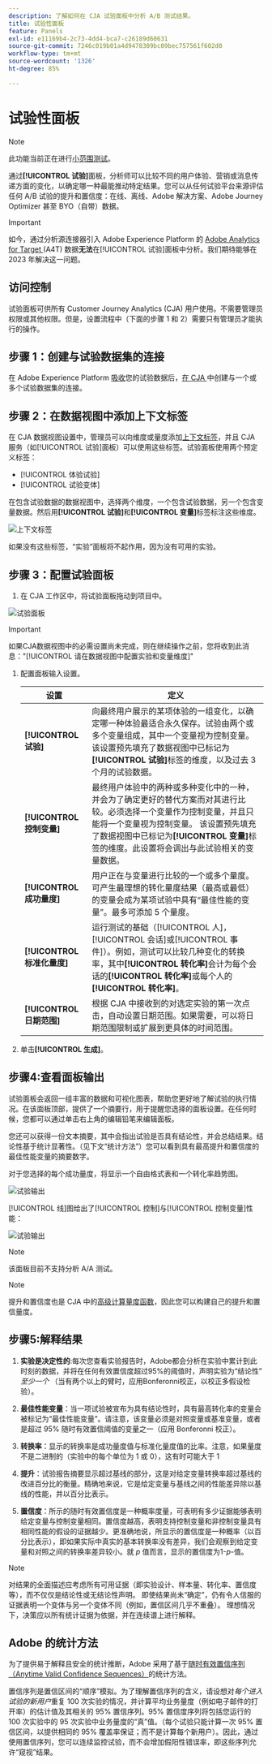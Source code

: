 ```yaml
---
description: 了解如何在 CJA 试验面板中分析 A/B 测试结果。
title: 试验性面板
feature: Panels
exl-id: e11169b4-2c73-4dd4-bca7-c26189d60631
source-git-commit: 7246c019b01a4d9478309bc09bec757561f602d0
workflow-type: tm+mt
source-wordcount: '1326'
ht-degree: 85%

---
```


# 试验性面板

>[!NOTE]
>
>此功能当前正在进行[小范围测试](/help/release-notes/releases.md)。

通过&#x200B;**[!UICONTROL 试验]**&#x200B;面板，分析师可以比较不同的用户体验、营销或消息传递方面的变化，以确定哪一种最能推动特定结果。您可以从任何试验平台来源评估任何 A/B 试验的提升和置信度：在线、离线、Adobe 解决方案、Adobe Journey Optimizer 甚至 BYO（自带）数据。 

>[!IMPORTANT]
>
>如今，通过分析源连接器引入 Adobe Experience Platform 的 [Adobe Analytics for Target ](https://experienceleague.adobe.com/docs/target/using/integrate/a4t/a4t.html?lang=zh-Hans)(A4T) 数据&#x200B;**无法**&#x200B;在[!UICONTROL 试验]面板中分析。我们期待能够在 2023 年解决这一问题。

## 访问控制

试验面板可供所有 Customer Journey Analytics (CJA) 用户使用。不需要管理员权限或其他权限。但是，设置流程中（下面的步骤 1 和 2）需要只有管理员才能执行的操作。

## 步骤 1：创建与试验数据集的连接

在 Adobe Experience Platform [吸收](https://experienceleague.adobe.com/docs/experience-platform/ingestion/home.html?lang=zh-Hans)您的试验数据后，[在 CJA ](/help/connections/create-connection.md)中创建与一个或多个试验数据集的连接。

## 步骤 2：在数据视图中添加上下文标签

在 CJA 数据视图设置中，管理员可以向维度或量度添加[上下文标签](/help/data-views/component-settings/overview.md)，并且 CJA 服务（如[!UICONTROL 试验]面板）可以使用这些标签。试验面板使用两个预定义标签：

* [!UICONTROL 体验试验]
* [!UICONTROL 试验变体]

在包含试验数据的数据视图中，选择两个维度，一个包含试验数据，另一个包含变量数据。然后用&#x200B;**[!UICONTROL 试验]**&#x200B;和&#x200B;**[!UICONTROL 变量]**&#x200B;标签标注这些维度。

![上下文标签](assets/context-label.png)

如果没有这些标签，“实验”面板将不起作用，因为没有可用的实验。

## 步骤 3：配置试验面板

1. 在 CJA 工作区中，将试验面板拖动到项目中。

![试验面板](assets/experiment.png)

>[!IMPORTANT]
>如果CJA数据视图中的必需设置尚未完成，则在继续操作之前，您将收到此消息：&quot;[!UICONTROL 请在数据视图中配置实验和变量维度]&quot;

1. 配置面板输入设置。

   | 设置 | 定义 |
   | --- | --- |
   | **[!UICONTROL 试验]** | 向最终用户展示的某项体验的一组变化，以确定哪一种体验最适合永久保存。试验由两个或多个变量组成，其中一个变量视为控制变量。该设置预先填充了数据视图中已标记为&#x200B;**[!UICONTROL 试验]**&#x200B;标签的维度，以及过去 3 个月的试验数据。 |
   | **[!UICONTROL 控制变量]** | 最终用户体验中的两种或多种变化中的一种，并会为了确定更好的替代方案而对其进行比较。必须选择一个变量作为控制变量，并且只能将一个变量视为控制变量。 该设置预先填充了数据视图中已标记为&#x200B;**[!UICONTROL 变量]**&#x200B;标签的维度。此设置将会调出与此试验相关的变量数据。 |
   | **[!UICONTROL 成功量度]** | 用户正在与变量进行比较的一个或多个量度。可产生最理想的转化量度结果（最高或最低）的变量会成为某项试验中具有“最佳性能的变量”。最多可添加 5 个量度。 |
   | **[!UICONTROL 标准化量度]** | 运行测试的基础（[!UICONTROL 人]，[!UICONTROL 会话]或[!UICONTROL 事件]）。例如，测试可以比较几种变化的转换率，其中&#x200B;**[!UICONTROL 转化率]**&#x200B;会计为每个会话的&#x200B;**[!UICONTROL 转化率]**&#x200B;或每个人的&#x200B;**[!UICONTROL 转化率]**。 |
   | **[!UICONTROL 日期范围]** | 根据 CJA 中接收到的对选定实验的第一次点击，自动设置日期范围。如果需要，可以将日期范围限制或扩展到更具体的时间范围。 |

1. 单击&#x200B;**[!UICONTROL 生成]**。

## 步骤4:查看面板输出

试验面板会返回一组丰富的数据和可视化图表，帮助您更好地了解试验的执行情况。在该面板顶部，提供了一个摘要行，用于提醒您选择的面板设置。在任何时候，您都可以通过单击右上角的编辑铅笔来编辑面板。

您还可以获得一份文本摘要，其中会指出试验是否具有结论性，并会总结结果。结论性基于统计显著性。（见下文“统计方法”）您可以看到具有最高提升和置信度的最佳性能变量的摘要数字。

对于您选择的每个成功量度，将显示一个自由格式表和一个转化率趋势图。

![试验输出](assets/exp-output1.png)

[!UICONTROL 线]图给出了[!UICONTROL 控制]与[!UICONTROL 控制变量]性能：

![试验输出](assets/exp-output2.png)

>[!NOTE]
>
>该面板目前不支持分析 A/A 测试。

>[!NOTE]
>
>提升和置信度也是 CJA 中的[高级计算量度函数](/help/components/calc-metrics/cm-adv-functions.md)，因此您可以构建自己的提升和置信量度。

## 步骤5:解释结果

1. **实验是决定性的**:每次您查看实验报告时，Adobe都会分析在实验中累计到此时刻的数据，并将在任何有效置信度超过95%的阈值时，声明实验为“结论性” *至少一个* （当有两个以上的臂时，应用Bonferonni校正，以校正多假设检验）。

2. **最佳性能变量**：当一项试验被宣布为具有结论性时，具有最高转化率的变量会被标记为“最佳性能变量”。请注意，该变量必须是对照变量或基准变量，或者是超过 95% 随时有效置信阈值的变量之一（应用 Bonferonni 校正）。

3. **转换率**：显示的转换率是成功量度值与标准化量度值的比率。注意，如果量度不是二进制的（实验中的每个单位为 1 或 0），这有时可能大于 1

4. **提升**：试验报告摘要显示超过基线的部分，这是对给定变量转换率超过基线的改进百分比的衡量。精确地来说，它是给定变量与基线之间的性能差异除以基线的性能，并以百分比表示。

5. **置信度**：所示的随时有效置信度是一种概率度量，可表明有多少证据能够表明给定变量与控制变量相同。置信度越高，表明支持控制变量和非控制变量具有相同性能的假设的证据越少。更准确地说，所显示的置信度是一种概率（以百分比表示），即如果实际中真实的基本转换率没有差异，我们会观察到给定变量和对照之间的转换率差异较小。就 *p* 值而言，显示的置信度为1-*p*-值。

>[!NOTE]
>
>对结果的全面描述应考虑所有可用证据（即实验设计、样本量、转化率、置信度等），而不仅仅是结论性或无结论性声明。 即使结果尚未“确定”，仍有令人信服的证据表明一个变体与另一个变体不同（例如，置信区间几乎不重叠）。 理想情况下，决策应以所有统计证据为依据，并在连续谱上进行解释。

## Adobe 的统计方法

为了提供易于解释且安全的统计推断，Adobe 采用了基于[随时有效置信序列（Anytime Valid Confidence Sequences）](https://doi.org/10.48550/arXiv.2103.06476)的统计方法。

置信序列是置信区间的“顺序”模拟。为了理解置信序列的含义，请设想对&#x200B;*每个进入试验的新用户*&#x200B;重复 100 次实验的情况，并计算平均业务量度（例如电子邮件的打开率）的估计值及其相关的 95% 置信序列。95% 置信度序列将包括您运行的 100 次实验中的 95 次实验中业务量度的“真”值。（每个试验只能计算一次 95% 置信区间，以提供相同的 95% 覆盖率保证；而不是计算每个新用户）。因此，通过使用置信序列，您可以连续监控试验，而不会增加假阳性错误率，即这些序列允许“窥视”结果。
